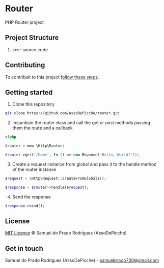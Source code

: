 # Router

PHP Router project

## Project Structure

1. `src:` source code

## Contributing

To contribuit to this project [follow these steps](./CONTRIBUTING).

## Getting started

1. Clone this repository

```bash
git clone https://github.com/AssoDePicche/router.git
```

2. Instantiate the router class and call the get or post methods passing them the route and a callback

```php
<?php

$router = new \Http\Router;

$router->get('/home', fn () => new Reponse('Hello, World!'));
```

3. Create a request instance from global and pass it to the handle method of the router instance

```php
$request = \Http\Request::createFromGlobals();

$response = $router->handle($request);
```

4. Send the response

```php
$response->send();
```

## License

[MIT Licence](./LICENSE) © Samuel do Prado Rodrigues (AssoDePicche)

## Get in touch

Samuel do Prado Rodrigues (AssoDePicche) - samuelprado730@gmail.com

